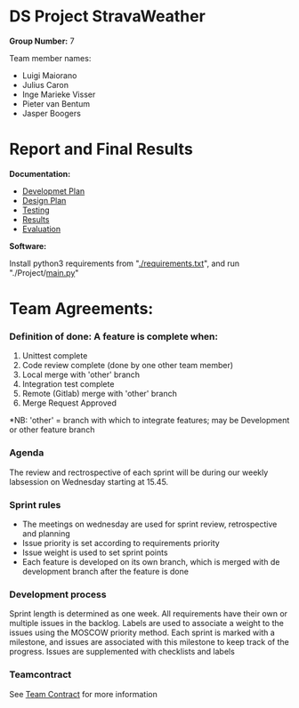 # **DS Project StravaWeather**
<!--

## Coverage requirements to contribute
[![coverage report](https://gitlab.ewi.tudelft.nl/ti3115tu-2019/group-20/badges/Development/coverage.svg)](https://gitlab.ewi.tudelft.nl/ti3115tu-2019/group-20/commits/Development)


## Build status
[![build status](https:/ti3115tu-2019/group-20/badges/Development/gitlab.ewi.tudelft.nl/pipeline.svg)](https://gitlab.ewi.tudelft.nl/ti3115tu-2019/group-20/commits/Development)

-->

**Group Number:** 7

Team member names:
*   Luigi Maiorano
*   Julius Caron
*   Inge Marieke Visser
*   Pieter van Bentum
*   Jasper Boogers


# Report and Final Results

**Documentation:**

- [Developmet Plan](https://gitlab.ewi.tudelft.nl/ewi3615tu/2019-2020/data/ewi3615tu-ds7/ewi3615tu-ds7/blob/master/Documentation/Development%20Plan.md)
- [Design Plan](https://gitlab.ewi.tudelft.nl/ewi3615tu/2019-2020/data/ewi3615tu-ds7/ewi3615tu-ds7/blob/master/Documentation/Design%20plan/Design%20plan.md)
- [Testing](https://gitlab.ewi.tudelft.nl/ewi3615tu/2019-2020/data/ewi3615tu-ds7/ewi3615tu-ds7/blob/master/Documentation/Testing.md0)
- [Results](https://gitlab.ewi.tudelft.nl/ewi3615tu/2019-2020/data/ewi3615tu-ds7/ewi3615tu-ds7/blob/master/Documentation/results.md)
- [Evaluation](https://gitlab.ewi.tudelft.nl/ewi3615tu/2019-2020/data/ewi3615tu-ds7/ewi3615tu-ds7/blob/master/Documentation/Evaluation.md)

**Software:**

Install python3 requirements from "[./requirements.txt][reqs]", and run 
"./Project/[main.py][main]"



# Team Agreements:
### Definition of done: A feature is complete when:
1. Unittest complete
2. Code review complete (done by one other team member)
3. Local merge with 'other' branch 
4. Integration test complete
5. Remote (Gitlab) merge with 'other' branch
6. Merge Request Approved

*NB: 'other' = branch with which to integrate features; may be Development or other feature branch

### Agenda
The review and rectrospective of each sprint will be during our weekly labsession on Wednesday starting at 15.45. 

### Sprint rules
* The meetings on wednesday are used for sprint review, retrospective and planning
* Issue priority is set according to requirements priority
* Issue weight is used to set sprint points
* Each feature is developed on its own branch, which is merged with de development branch after the feature is done


### Development process
Sprint length is determined as one week. All requirements have their own or multiple issues in the backlog.
Labels are used to associate a weight to the issues using the MOSCOW priority method.
Each sprint is marked with a milestone, and issues are associated with this milestone to keep track of the progress.
Issues are supplemented with checklists and labels

### Teamcontract

See [Team Contract][contract] for more information


[main]: https://gitlab.ewi.tudelft.nl/ewi3615tu/2019-2020/data/ewi3615tu-ds7/ewi3615tu-ds7/blob/module_analysis/Project/main.py
[reqs]: https://gitlab.ewi.tudelft.nl/ewi3615tu/2019-2020/data/ewi3615tu-ds7/ewi3615tu-ds7/blob/module_analysis/requirements.txt
[contract]: https://gitlab.ewi.tudelft.nl/ewi3615tu/2019-2020/data/ewi3615tu-ds7/ewi3615tu-ds7/blob/module_analysis/Documentation/Team%20Contract.md